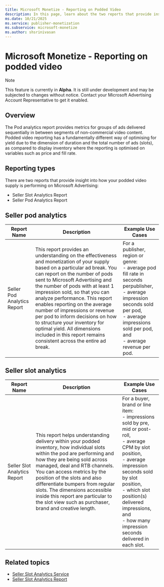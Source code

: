 ```yaml
---
title: Microsoft Monetize - Reporting on Podded Video
description: In this page, learn about the two reports that provide insight into how your podded video supply is performing on Microsoft Advertising. 
ms.date: 10/21/2025
ms.service: publisher-monetization
ms.subservice: microsoft-monetize
ms.author: shsrinivasan
---
```



# Microsoft Monetize - Reporting on podded video

> [!NOTE]
> This feature is currently in **Alpha**. It is still under development and may be subjected to changes without notice. Contact your Microsoft Advertising Account Representative to get it enabled.

## Overview

The Pod analytics report provides metrics for groups of ads delivered sequentially in between segments of non-commercial video content. Podded video reporting has a fundamentally different way of optimising for yield due to the dimension of duration and the total number of ads (slots), as compared to display inventory where the reporting is optimised on variables such as price and fill rate.

## Reporting types

There are two reports that provide insight into how your podded video supply is performing on Microsoft Advertising:

- Seller Slot Analytics Report
- Seller Pod Analytics Report

## Seller pod analytics

| Report Name | Description | Example Use Cases |
|--|--|--|
| Seller Pod Analytics Report | This report provides an understanding on the effectiveness and monetization of your supply based on a particular ad break. You can report on the number of pods sent to Microsoft Advertising and the number of pods with at least 1 impression sold, so that you can analyze performance. This report enables reporting on the average number of impressions or revenue per pod to inform decisions on how to structure your inventory for optimal yield. All dimensions included in this report remains consistent across the entire ad break. | For a publisher, region or genre:<br> - average pod fill rate in seconds perpublisher,<br> - average impression seconds sold per pod,<br> - average impressions sold per pod, and<br> - average revenue per pod. |

## Seller slot analytics

| Report Name | Description | Example Use Cases |
|--|--|--|
| Seller Slot Analytics Report | This report helps understanding delivery within your podded inventory, how individual slots within the pod are performing and how they are being sold across managed, deal and RTB channels. You can access metrics by the position of the slots and also differentiate bumpers from regular slots. The dimensions accessible inside this report are particular to the slot view such as purchaser, brand and creative length. | For a buyer, brand or line item:<br> - impressions sold by pre, mid or post-roll,<br> - average CPM by slot position,<br> - average impression seconds sold by slot position,<br> - which slot position(s) delivered impressions, and<br> - how many impression seconds delivered in each slot. |

## Related topics

- [Seller Slot Analytics Service](../digital-platform-api/seller-slot-analytics-report.md)
- [Seller Slot Analytics Report](seller-slot-analytics-report.md)
